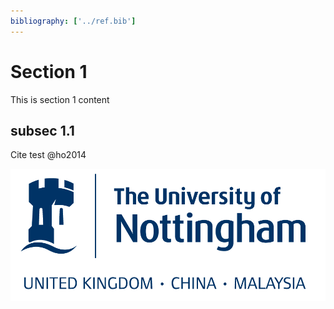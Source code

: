 ```yaml
---
bibliography: ['../ref.bib']
---
```

# Section 1

This is section 1 content 

## subsec 1.1


Cite test @ho2014

![UoN Logo](../images/uon.png)